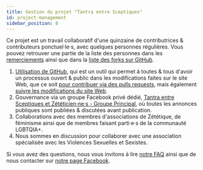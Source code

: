 ```yaml
---
title: Gestion du projet "Tantra entre Sceptiques"
id: project-management
sidebar_position: 8
---
```


Ce projet est un travail collaboratif d'une quinzaine de contributrices & contributeurs ponctuel·le·s, avec quelques personnes régulières.
Vous pouvez retrouver une partie de la liste des personnes dans les [remerciements](thanks.md) ainsi que dans la [liste des forks sur GitHub](https://github.com/Skeptical-Tantra/skeptical-tantra/network/members).

1. [Utilisation de GitHub](https://developer.mozilla.org/fr/docs/Learn/Common_questions/Using_Github_pages), qui est un outil qui permet à toutes & tous d'avoir un processus ouvert & public dans les modifications faites sur le site Web, que ce soit [pour contribuer via des pulls requests](https://github.com/Skeptical-Tantra/skeptical-tantra/pulls?q=is%3Apr+is%3Aclosed), mais également [suivre les modifications du site Web](https://github.com/Skeptical-Tantra/skeptical-tantra/commits/main).
1. Gouvernance via un groupe Facebook privé dédié, [Tantra entre Sceptiques et Zététicien·ne·s - Groupe Principal](https://www.facebook.com/groups/tantra.entre.sceptiques.et.zeteticien.ne.s), où toutes les annonces publiques sont publiées & discutées avant publication.
1. Collaborations avec des membres d'associations de Zététique, de féminisme ainsi que de membres faisant parti·e·s de la communauté LGBTQIA+.
1. Nous sommes en discussion pour collaborer avec une association spécialisée avec les Violences Sexuelles et Sexistes.

Si vous avez des questions, nous vous invitons à lire [notre FAQ](faq.md) ainsi que de nous contacter sur [notre page Facebook](https://www.facebook.com/tantra.entre.sceptiques/).
